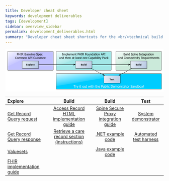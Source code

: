 ```yaml
---
title: Developer cheat sheet
keywords: development deliverables
tags: [development]
sidebar: overview_sidebar
permalink: development_deliverables.html
summary: "Developer cheat sheet shortcuts for the <br/>technical build of GP Connect APIs"
---
```


![Development Flow](images/development/development_flow.png)

| Explore | Build | Build | Test |
| :------ | :---: | :---: | :--: |
| [Get Record Query request](https://data.developer.nhs.uk/fhir/candidaterelease-170816-getrecord/Profile.GetRecordQueryRequest/gpconnect-carerecord-operation-1.html) | [Access Record HTML implementation guide](accessrecord.html) | [Spine Secure Proxy integration guide](integration_spine_secure_proxy.html) | [System demonstrator](system_demonstrator.html) |
| [Get Record Query response](https://data.developer.nhs.uk/fhir/candidaterelease-170816-getrecord/Profile.GetRecordQueryResponse-HTMLView/Profile.GetRecordQueryResponse-HTMLView.html) | [Retrieve a care record section (instructions)](accessrecord_use_case_retrieve_a_care_record_section.html)  | [.NET example code](https://github.com/nhsconnect/gpconnect-dotnet-examples/)| [Automated test harness](https://github.com/nhsconnect/gpconnect-provider-testing/) |
| [Valuesets](https://data.developer.nhs.uk/fhir/candidaterelease-170816-getrecord/Chapter.7.Valuesets/valuesets.html) |  |  [Java example code](https://github.com/nhsconnect/gpconnect-java-examples/) |
| [FHIR implementation guide](https://data.developer.nhs.uk/fhir/candidaterelease-170816-getrecord/Chapter.4.API%20Implementation/index.html) | | |
